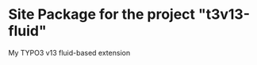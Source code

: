 Site Package for the project "t3v13-fluid"
==============================================================

My TYPO3 v13 fluid-based extension
